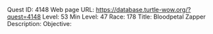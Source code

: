 Quest ID: 4148
Web page URL: https://database.turtle-wow.org/?quest=4148
Level: 53
Min Level: 47
Race: 178
Title: Bloodpetal Zapper
Description: 
Objective: 
